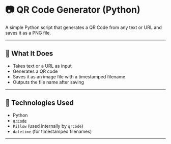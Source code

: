 # 📷 QR Code Generator (Python)

A simple Python script that generates a QR Code from any text or URL and saves it as a PNG file.

---

## 📌 What It Does

- Takes text or a URL as input
- Generates a QR code
- Saves it as an image file with a timestamped filename
- Outputs the file name after saving

---

## 🧰 Technologies Used

- Python
- [`qrcode`](https://pypi.org/project/qrcode/)
- `Pillow` (used internally by `qrcode`)
- `datetime` (for timestamped filenames)

---
